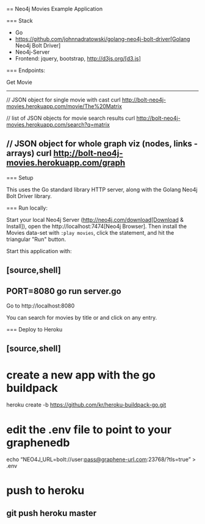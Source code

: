 == Neo4j Movies Example Application

=== Stack

* Go 
* https://github.com/johnnadratowski/golang-neo4j-bolt-driver[Golang Neo4j Bolt Driver]
* Neo4j-Server
* Frontend: jquery, bootstrap, http://d3js.org/[d3.js]

=== Endpoints:

Get Movie

----
// JSON object for single movie with cast
curl http://bolt-neo4j-movies.herokuapp.com/movie/The%20Matrix

// list of JSON objects for movie search results
curl http://bolt-neo4j-movies.herokuapp.com/search?q=matrix

// JSON object for whole graph viz (nodes, links - arrays)
curl http://bolt-neo4j-movies.herokuapp.com/graph
----

=== Setup

This uses the Go standard library HTTP server, along with the Golang Neo4j Bolt Driver library.

=== Run locally:

Start your local Neo4j Server (http://neo4j.com/download[Download & Install]), open the http://localhost:7474[Neo4j Browser].
Then install the Movies data-set with `:play movies`, click the statement, and hit the triangular "Run" button.

Start this application with:

[source,shell]
----
PORT=8080 go run server.go
----

Go to http://localhost:8080

You can search for movies by title or and click on any entry.

=== Deploy to Heroku

[source,shell]
----
# create a new app with the go buildpack
heroku create -b https://github.com/kr/heroku-buildpack-go.git

# edit the .env file to point to your graphenedb
echo “NEO4J_URL=bolt://user:pass@graphene-url.com:23768/?tls=true” > .env

# push to heroku
git push heroku master
----
